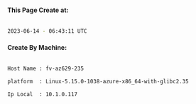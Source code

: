 
   
#### This Page Create at:

```bash

2023-06-14 - 06:43:11 UTC

```

#### Create By Machine:

```bash

Host Name : fv-az629-235

platform  : Linux-5.15.0-1038-azure-x86_64-with-glibc2.35

Ip Local  : 10.1.0.117

```

